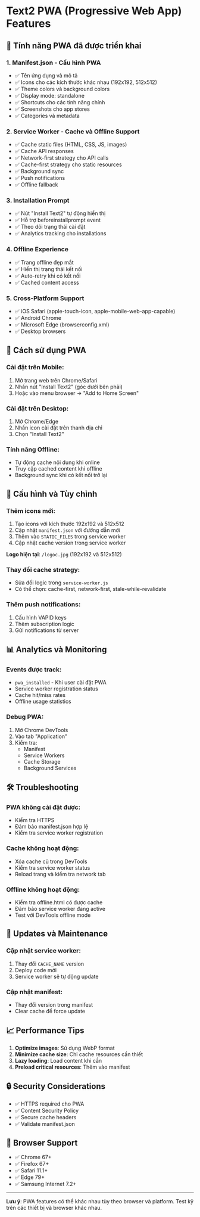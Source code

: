 # Text2 PWA (Progressive Web App) Features

## 🚀 Tính năng PWA đã được triển khai

### 1. **Manifest.json** - Cấu hình PWA
- ✅ Tên ứng dụng và mô tả
- ✅ Icons cho các kích thước khác nhau (192x192, 512x512)
- ✅ Theme colors và background colors
- ✅ Display mode: standalone
- ✅ Shortcuts cho các tính năng chính
- ✅ Screenshots cho app stores
- ✅ Categories và metadata

### 2. **Service Worker** - Cache và Offline Support
- ✅ Cache static files (HTML, CSS, JS, images)
- ✅ Cache API responses
- ✅ Network-first strategy cho API calls
- ✅ Cache-first strategy cho static resources
- ✅ Background sync
- ✅ Push notifications
- ✅ Offline fallback

### 3. **Installation Prompt**
- ✅ Nút "Install Text2" tự động hiển thị
- ✅ Hỗ trợ beforeinstallprompt event
- ✅ Theo dõi trạng thái cài đặt
- ✅ Analytics tracking cho installations

### 4. **Offline Experience**
- ✅ Trang offline đẹp mắt
- ✅ Hiển thị trạng thái kết nối
- ✅ Auto-retry khi có kết nối
- ✅ Cached content access

### 5. **Cross-Platform Support**
- ✅ iOS Safari (apple-touch-icon, apple-mobile-web-app-capable)
- ✅ Android Chrome
- ✅ Microsoft Edge (browserconfig.xml)
- ✅ Desktop browsers

## 📱 Cách sử dụng PWA

### Cài đặt trên Mobile:
1. Mở trang web trên Chrome/Safari
2. Nhấn nút "Install Text2" (góc dưới bên phải)
3. Hoặc vào menu browser → "Add to Home Screen"

### Cài đặt trên Desktop:
1. Mở Chrome/Edge
2. Nhấn icon cài đặt trên thanh địa chỉ
3. Chọn "Install Text2"

### Tính năng Offline:
- Tự động cache nội dung khi online
- Truy cập cached content khi offline
- Background sync khi có kết nối trở lại

## 🔧 Cấu hình và Tùy chỉnh

### Thêm icons mới:
1. Tạo icons với kích thước 192x192 và 512x512
2. Cập nhật `manifest.json` với đường dẫn mới
3. Thêm vào `STATIC_FILES` trong service worker
4. Cập nhật cache version trong service worker

**Logo hiện tại**: `/logoc.jpg` (192x192 và 512x512)

### Thay đổi cache strategy:
- Sửa đổi logic trong `service-worker.js`
- Có thể chọn: cache-first, network-first, stale-while-revalidate

### Thêm push notifications:
1. Cấu hình VAPID keys
2. Thêm subscription logic
3. Gửi notifications từ server

## 📊 Analytics và Monitoring

### Events được track:
- `pwa_installed` - Khi user cài đặt PWA
- Service worker registration status
- Cache hit/miss rates
- Offline usage statistics

### Debug PWA:
1. Mở Chrome DevTools
2. Vào tab "Application"
3. Kiểm tra:
   - Manifest
   - Service Workers
   - Cache Storage
   - Background Services

## 🛠️ Troubleshooting

### PWA không cài đặt được:
- Kiểm tra HTTPS
- Đảm bảo manifest.json hợp lệ
- Kiểm tra service worker registration

### Cache không hoạt động:
- Xóa cache cũ trong DevTools
- Kiểm tra service worker status
- Reload trang và kiểm tra network tab

### Offline không hoạt động:
- Kiểm tra offline.html có được cache
- Đảm bảo service worker đang active
- Test với DevTools offline mode

## 🔄 Updates và Maintenance

### Cập nhật service worker:
1. Thay đổi `CACHE_NAME` version
2. Deploy code mới
3. Service worker sẽ tự động update

### Cập nhật manifest:
- Thay đổi version trong manifest
- Clear cache để force update

## 📈 Performance Tips

1. **Optimize images**: Sử dụng WebP format
2. **Minimize cache size**: Chỉ cache resources cần thiết
3. **Lazy loading**: Load content khi cần
4. **Preload critical resources**: Thêm vào manifest

## 🔒 Security Considerations

- ✅ HTTPS required cho PWA
- ✅ Content Security Policy
- ✅ Secure cache headers
- ✅ Validate manifest.json

## 📱 Browser Support

- ✅ Chrome 67+
- ✅ Firefox 67+
- ✅ Safari 11.1+
- ✅ Edge 79+
- ✅ Samsung Internet 7.2+

---

**Lưu ý**: PWA features có thể khác nhau tùy theo browser và platform. Test kỹ trên các thiết bị và browser khác nhau. 